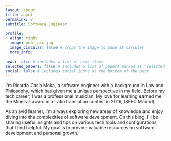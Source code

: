 ```yaml
---
layout: about
title: about
permalink: /
subtitle: Software Engineer

profile:
  align: right
  image: prof_pic.jpg
  image_circular: false # crops the image to make it circular
  more_info: 

news: false # includes a list of news items
selected_papers: false # includes a list of papers marked as "selected={true}"
social: false # includes social icons at the bottom of the page
---
```


I'm Ricardo Casía Moka, a software engineer with a background in Law and
Philosophy, which has given me a unique perspective in my field. Before my
tech career, I was a professional musician. My love for learning earned me
the Minerva award in a Latin translation contest in 2016, (SEEC Madrid).

As an avid learner, I'm always exploring new areas of knowledge and enjoy
diving into the complexities of software development. On this blog, I'll be
sharing useful insights and tips on various tech tools and configurations that
I find helpful. My goal is to provide valuable resources on software
development and personal growth.
